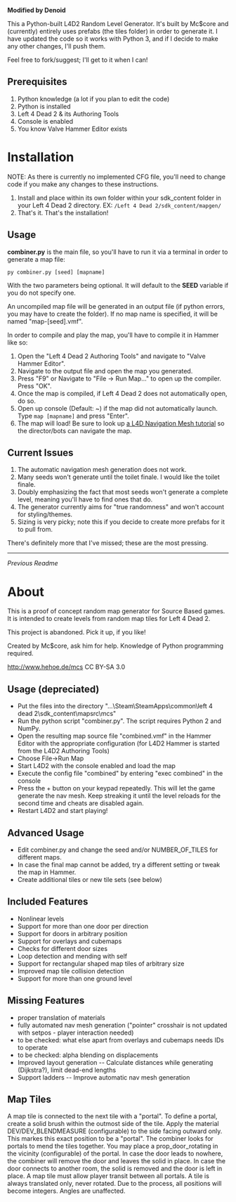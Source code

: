 **Modified by Denoid**

This a Python-built L4D2 Random Level Generator. It's built by Mc$core and (currently) entirely uses prefabs (the tiles folder) in order to generate it.
I have updated the code so it works with Python 3, and if I decide to make any other changes, I'll push them.

Feel free to fork/suggest; I'll get to it when I can!

## Prerequisites
1. Python knowledge (a lot if you plan to edit the code)
2. Python is installed
3. Left 4 Dead 2 & its Authoring Tools
4. Console is enabled
5. You know Valve Hammer Editor exists

# Installation
NOTE: As there is currently no implemented CFG file, you'll need to change code if you make any changes to these instructions.
1. Install and place within its own folder within your sdk_content folder in your Left 4 Dead 2 directory. EX: `/Left 4 Dead 2/sdk_content/mapgen/`
2. That's it. That's the installation!

## Usage
**combiner.py** is the main file, so you'll have to run it via a terminal in order to generate a map file:

```py combiner.py [seed] [mapname]```

With the two parameters being optional. It will default to the **SEED** variable if you do not specify one.

An uncompiled map file will be generated in an output file (if python errors, you may have to create the folder). If no map name is specified, it will be named "map-[seed].vmf".

In order to compile and play the map, you'll have to compile it in Hammer like so:
1. Open the "Left 4 Dead 2 Authoring Tools" and navigate to "Valve Hammer Editor".
2. Navigate to the output file and open the map you generated.
3. Press "F9" or Navigate to "File -> Run Map..." to open up the compiler. Press "OK".
4. Once the map is compiled, if Left 4 Dead 2 does not automatically open, do so.
5. Open up console (Default: ~) if the map did not automatically launch. Type `map [mapname]` and press "Enter".
6. The map will load! Be sure to look up [a L4D Navigation Mesh tutorial](https://developer.valvesoftware.com/wiki/L4D_Level_Design/Nav_Meshes) so the director/bots can navigate the map.

## Current Issues
1. The automatic navigation mesh generation does not work.
2. Many seeds won't generate until the toilet finale. I would like the toilet finale.
3. Doubly emphasizing the fact that most seeds won't generate a complete level, meaning you'll have to find ones that do.
4. The generator currently aims for "true randomness" and won't account for styling/themes.
5. Sizing is very picky; note this if you decide to create more prefabs for it to pull from.

There's definitely more that I've missed; these are the most pressing.

----------------------------
*Previous Readme*
# About
This is a proof of concept random map generator for Source Based games.
It is intended to create levels from random map tiles for Left 4 Dead 2.

This project is abandoned. Pick it up, if you like!

Created by Mc$core, ask him for help. Knowledge of Python programming required.

http://www.hehoe.de/mcs
CC BY-SA 3.0

## Usage (depreciated)
* Put the files into the directory "...\Steam\SteamApps\common\left 4 dead 2\sdk_content\mapsrc\mcs"
* Run the python script "combiner.py". The script requires Python 2 and NumPy.
* Open the resulting map source file "combined.vmf" in the Hammer Editor with the appropriate configuration (for L4D2 Hammer is started from the L4D2 Authoring Tools)
* Choose File->Run Map
* Start L4D2 with the console enabled and load the map
* Execute the config file "combined" by entering "exec combined" in the console
* Press the + button on your keypad repeatedly. This will let the game generate the nav mesh. Keep streaking it until the level reloads for the second time and cheats are disabled again.
* Restart L4D2 and start playing!

## Advanced Usage
* Edit combiner.py and change the seed and/or NUMBER_OF_TILES for different maps.
* In case the final map cannot be added, try a different setting or tweak the map in Hammer.
* Create additional tiles or new tile sets (see below)

## Included Features
- Nonlinear levels
- Support for more than one door per direction
- Support for doors in arbitrary position
- Support for overlays and cubemaps
- Checks for different door sizes
- Loop detection and mending with self
- Support for rectangular shaped map tiles of arbitrary size
- Improved map tile collision detection
- Support for more than one ground level

## Missing Features
- proper translation of materials
- fully automated nav mesh generation ("pointer" crosshair is not updated with setpos - player interaction needed)
- to be checked: what else apart from overlays and cubemaps needs IDs to operate
- to be checked: alpha blending on displacements
- Improved layout generation
-- Calculate distances while generating (Dijkstra?), limit dead-end lengths
- Support ladders
-- Improve automatic nav mesh generation

## Map Tiles
A map tile is connected to the next tile with a "portal". To define a portal, create a solid brush within the outmost side of the tile. Apply the material DEV/DEV_BLENDMEASURE (configurable) to the side facing outward only. This markes this exact position to be a "portal". The combiner looks for portals to mend the tiles together. You may place a prop_door_rotating in the vicinity (configurable) of the portal. In case the door leads to nowhere, the combiner will remove the door and leaves the solid in place. In case the door connects to another room, the solid is removed and the door is left in place. A map tile must allow player transit between all portals.
A tile is always translated only, never rotated. Due to the process, all positions will become integers. Angles are unaffected.
